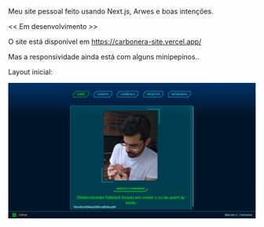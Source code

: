 Meu site pessoal feito usando Next.js, Arwes e boas intenções.

<< Em desenvolvimento >>

O site está disponível em https://carbonera-site.vercel.app/

Mas a responsividade ainda está com alguns minipepinos.. 

Layout inicial: 

![Alt text](figuraGit/layout.png "layout")